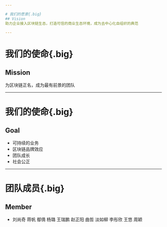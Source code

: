 ```yaml
---

# 我们的愿景{.big}
## Vision 
助力企业接入区块链生态，打造可信的商业生态环境，成为去中心化自组织的典范

---
```

# 我们的使命{.big}
## Mission 
为区块链正名，成为最有前景的团队

---
# 我们的使命{.big}
## Goal 
* 可持续的业务
* 区块链品牌效应
* 团队成长
* 社会公正

---
# 团队成员{.big}
## Member 
* 刘尚奇 蒋帆 鄢倩 杨璐 王瑞鹏 赵正阳 曲哲 淡如柳 李彤欣 王悠 周颖

